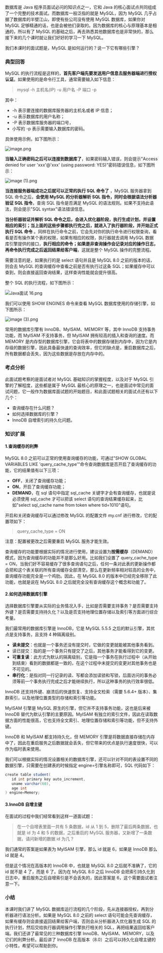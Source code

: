 数据库是 Java 程序员面试必问的知识点之一，它和 Java 的核心面试点共同组成了一个完整的技术面试。而数据库一般泛指的就是 MySQL，因为 MySQL 几乎占据了数据库的半壁江山，即使有些公司没有使用 MySQL 数据库，如果你对 MySQL 足够精通的话，也是会被他们录取的。因为数据库的核心与原理基本是相通的，所以有了 MySQL 的基础之后，再去熟悉其他数据库也是非常快的，那么接下来的几个课时就让我们好好的学习一下 MySQL。

我们本课时的面试题是，MySQL 是如何运行的？说一下它有哪些引擎？

### 典型回答

MySQL 的执行流程是这样的，**首先客户端先要发送用户信息去服务器端进行授权认证**。如果使用的是命令行工具，通常需要输入如下信息：
> mysql -h 主机名(IP) -u 用户名 -P 端口 -p

其中：

* -h 表示要连接的数据库服务器的主机名或者 IP 信息；
* -u 表示数据库的用户名称；
* -P 表示数据库服务器的端口号，
* 小写的 -p 表示需要输入数据库的密码。

具体使用示例，如下图所示：

![image.png](https://s0.lgstatic.com/i/image/M00/00/F1/Ciqc1F6qtjOARs11AABEmyDSuJs566.png)

**当输入正确密码之后可以连接到数据库了**，如果密码输入错误，则会提示"Access denied for user 'xxx'@'xxx' (using password: YES)"密码错误信息，如下图所示：

![image (1).png](https://s0.lgstatic.com/i/image/M00/00/F1/CgqCHl6qtjqAHetRAAB0dQvpF6k199.png)

**当连接服务器端成功之后就可以正常的执行 SQL 命令了** ，MySQL 服务器拿到 SQL 命令之后，**会使用 MySQL 的分析器解析 SQL 指令，同时会根据语法分析器验证 SQL 指令**，查询 SQL 指令是否满足 MySQL 的语法规则。如果不支持此语法，则会提示"SQL syntax"语法错误信息。

**当分析器验证并解析 SQL 命令之后，会进入优化器阶段，执行生成计划，并设置相应的索引；当上面的这些步骤都执行完之后，就进入了执行器阶段，并开始正式执行 SQL 命令** 。同样在执行命令之前，它会先对你的执行命令进行权限查询，看看是否有操作某个表的权限，如果有相应的权限，执行器就去调用 MySQL 数据库引擎提供的接口，**执行相应的命令；如果是非查询操作会记录对应的操作日志，再命令执行完成之后返回结果给客户端**，这就是整个 MySQL 操作的完整流程。

需要注意的是，如果执行的是 select 语句并且是 MySQL 8.0 之前的版本的话，则会去 MySQL 的查询缓存中查看之前是否有执行过这条 SQL；如果缓存中可以查到，则会直接返回查询结果，这样查询性能就会提升很高。

整个 SQL 的执行流程，如下图所示：

![Java面试 16.png](https://s0.lgstatic.com/i/image/M00/01/27/CgqCHl6r0YyAaKAIAAFBbmI8vwQ529.png)

我们可以使用 SHOW ENGINES 命令来查看 MySQL 数据库使用的存储引擎，如下图所示：

![image (3).png](https://s0.lgstatic.com/i/image/M00/00/F1/CgqCHl6qtn2Ac9jLAAGz-uccw7E865.png)

常用的数据库引擎有 InnoDB、MyISAM、MEMORY 等，其中 InnoDB 支持事务功能，而 MyISAM 不支持事务，但 MyISAM 拥有较高的插入和查询的速度。而 MEMORY 是内存型的数据库引擎，它会将表中的数据存储到内存中，因为它是内存级的数据引擎，因此具备最快速的查询效率，但它的缺点是，重启数据库之后，所有数据都会丢失，因为这些数据是存放在内存中的。

### 考点分析

此面试题考察的是面试者对 MySQL 基础知识的掌握程度，以及对于 MySQL 引擎的了解程度，这些都是属于 MySQL 最核心的原理之一，也是面试中常见的面试问题，它一般作为数据库面试题的开始题目，和此面试题相关的面试点还有以下几个：

* 查询缓存在什么问题？
* 如何选择数据库的引擎？
* InnoDB 自增索引的持久化问题。

### 知识扩展

#### 1.查询缓存的利弊

MySQL 8.0 之前可以正常的使用查询缓存的功能，可通过"SHOW GLOBAL VARIABLES LIKE 'query_cache_type'"命令查询数据库是否开启了查询缓存的功能，它的结果值有以下三项：

* **OFF**，关闭了查询缓存功能；
* **ON**，开启了查询缓存功能；
* **DEMAND**，在 sql 语句中指定 sql_cache 关键字才会有查询缓存，也就是说必须使用 sql_cache 才可以把该 select 语句的查询结果缓存起来，比如"select sql_cache name from token where tid=1010"语句。

开启和关闭查询缓存可以通过修改 MySQL 的配置文件 my.cnf 进行修改，它的配置项如下：
> query_cache_type = ON

注意：配置被更改之后需要重启 MySQL 服务才能生效。

查询缓存的功能要根据实际的情况进行使用，建议设置为**按需缓存**（DEMAND）模式，因为查询缓存的功能并不是那么好用。比如我们设置了 query_cache_type = ON，当我们好不容易缓存了很多查询语句之后，任何一条对此表的更新操作都会把和这个表关联的所有查询缓存全部清空，那么在更新频率相对较高的业务中，查询缓存功能完全是一个鸡肋。因此，在 MySQL 8.0 的版本中已经完全移除了此功能，也就是说在 MySQL 8.0 之后就完全没有查询缓存这个概念和功能了。

#### 2.如何选择数据库引擎

选择数据库引擎要从实际的业务情况入手，比如是否需要支持事务？是否需要支持外键？是否需要支持持久化？以及是否支持地理位置存储以及索引等方面进行综合考量。

我们最常用的数据库引擎是 InnoDB，它是 MySQL 5.5.5 之后的默认引擎，其优点是支持事务，且支持 4 种隔离级别。

* **读未提交**：也就是一个事务还没有提交时，它做的变更就能被其他事务看到。
* 读已提交：指的是一个事务只有提交了之后，其他事务才能看得到它的变更。
* **可重复读**：此方式为默认的隔离级别，它是指一个事务在执行过程中（从开始到结束）看到的数据都是一致的，在这个过程中未提交的变更对其他事务也是不可见的。
* **串行化**：是指对同一行记录的读、写都会添加读锁和写锁，后面访问的事务必须等前一个事务执行完成之后才能继续执行，所以这种事务的执行效率很低。

InnoDB 还支持外键、崩溃后的快速恢复、支持全文检索（需要 5.6.4+ 版本）、集群索引，以及地理位置类型的存储和索引等功能。

MyISAM 引擎是 MySQL 原生的引擎，但它并不支持事务功能，这也是后来被 InnoDB 替代为默认引擎的主要原因。MyISAM 有独立的索引文件，因此在读取数据方面的性能很高，它也支持全文索引、地理位置存储和索引等功能，但不支持外键。

InnoDB 和 MyISAM 都支持持久化，但 MEMORY 引擎是将数据直接存储在内存中了，因此在重启服务之后数据就会丢失，但它带来的优点是执行速度很快，可以作为临时表来使用。

我们可以根据实际的情况设置相关的数据库引擎，还可以针对不同的表设置不同的数据引擎，只需要在创建表的时候指定 engine=引擎名称即可，SQL 代码如下：

```java
create table student(
   id int primary key auto_increment,
   uname varchar(60),
   age int
) engine=Memory;
```

#### 3.InnoDB 自增主键

在面试的过程中我们经常看到这样一道面试题：
> 在一个自增表里面一共有 5 条数据，id 从 1 到 5，删除了最后两条数据，也就是 id 为 4 和 5 的数据，之后重启的 MySQL 服务器，又新增了一条数据，请问新增的数据 id 为几？

我们通常的答案是如果表为 MyISAM 引擎，那么 id 就是 6，如果是 InnoDB 那么 id 就是 4。

但是这个情况在高版本的 InnoDB 中，也就是 MySQL 8.0 之后就不准确了，它的 id 就不是 4 了，而是 6 了。因为在 MySQL 8.0 之后 InnoDB 会把索引持久化到日志中，重启服务之后自增索引是不会丢失的，因此答案是 6，这个需要面试者注意一下。

### 小结

本课时我们讲了 MySQL 数据库运行流程的几个阶段，先从连接器授权，再到分析器进行语法分析。如果是 MySQL 8.0 之前的 select 语句可能会先查询缓存，如果有缓存则会直接返回结果给客户端，否则会从分析器进入优化器生成 SQL 的执行计划，然后交给执行器调用操作引擎执行相关的 SQL，再把结果返回给客户端。我们还讲了最常见的三种数据库引擎 InnoDB、MyISAM、MEMORY，以及它们的利弊分析。最后讲了 InnoDB 在高版本（8.0）之后可以持久化自增主键的小特性，希望可以帮助到你。
